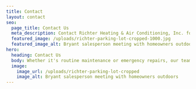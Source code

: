 ```yaml
---
title: Contact
layout: contact
seo:
  page_title: Contact Us
  meta_description: Contact Richter Heating & Air Conditioning, Inc. for emergency HVAC services or to learn more about our other complete HVAC services. We look forward to helping you!
  featured_image: /uploads/richter-parking-lot-cropped-1000.jpg
  featured_image_alt: Bryant salesperson meeting with homeowners outdoors
hero: 
  heading: Contact Us
  body: Whether it's routine maintenance or emergency repairs, our team of certified HVAC professionals is here to help you.
  image: 
    image_url: /uploads/richter-parking-lot-cropped
    image_alt: Bryant salesperson meeting with homeowners outdoors
---
```

